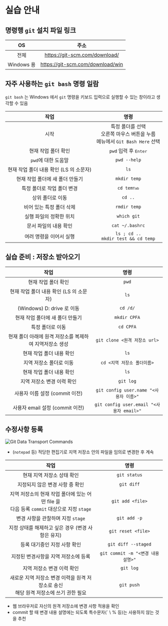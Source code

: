# 실습 안내

## 명령행 `git` 설치 파일 링크

| OS | 주소 |
|:----------:|:----------------------------------------------:|
| 전체 | https://git-scm.com/download/ |
| Windows 용 | https://git-scm.com/download/win |

## 자주 사용하는 `git bash` 명령 일람

`git bash` 는 Windows 에서 `git` 명령을 키보드 입력으로 실행할 수 있는 창이라고 생각할 수 있음

| 작업 | 명령 |
|:----------:|:----------------------------------------------:|
| 시작 | 특정 폴더를 선택<br>오른쪽 마우스 버튼을 누름<br>메뉴에서 `Git Bash Here` 선택 |
| 현재 작업 폴더 확인 | `pwd` 입력 후 <kbd>Enter</kbd> |
| `pwd`에 대한 도움말 | `pwd --help` |
| 현재 작업 폴더 내용 확인  (LS 의 소문자) | `ls` |
| 현재 작업 폴더에 새 폴더 만들기 | `mkdir temp` |
| 특정 폴더로 작업 폴더 변경 | <code>cd tem<kbd>Tab</kbd></code> |
| 상위 폴더로 이동 | `cd ..` |
| 비어 있는 특정 폴더 삭제 | `rmdir temp` |
| 실행 파일의 정확한 위치 | `which git` |
| 문서 파일의 내용 확인 | `cat ~/.bashrc` |
| 여러 명령을 이어서 실행 | `ls ; cd ..`<br>`mkdir test && cd temp` |

## 실습 준비 : 저장소 받아오기

|                 작업                 |                      명령                      |
|:------------------------------------:|:----------------------------------------------:|
| 현재 작업 폴더 확인                    | `pwd`                                         |
| 현재 작업 폴더 내용 확인 (LS 의 소문자) | `ls`                                         |
| (Windows) D: drive 로 이동            | `cd /d/`                                     |
| 현재 작업 폴더에 새 폴더 만들기         | `mkdir CPFA`                                 |
| 특정 폴더로 이동                       | `cd CPFA`                                    |
| 현재 폴더 아래에 원격 저장소를 복제하여 지역저장소 생성 | `git clone <원격 저장소 url>` |
| 현재 작업 폴더 내용 확인                | `ls`                                    |
| 지역 저장소 폴더로 이동                 | `cd <지역 저장소 폴더이름>`               |
| 현재 작업 폴더 내용 확인                | `ls`                                    |
| 지역 저장소 변경 이력 확인              | `git log`                               |
| 사용자 이름 설정 (commit 이전)          | `git config user.name "<사용자 이름>"`    |
| 사용자 email 설정 (commit 이전)        | `git config user.email "<사용자 email>"` |

## 수정사항 등록

![Git Data Transport Commands](https://images.osteele.com/2008/git-transport.png)

* (`notepad` 등) 적당한 편집기로 지역 저장소 안의 파일을 임의로 변경한 후 계속

|                 작업                 |                      명령                      |
|:----------:|:----------------------------------------------:|
| 현재 지역 저장소 상태 확인 | `git status` |
| 지정되지 않은 변경 사항 중 확인 | `git diff` |
| 지역 저장소의 현재 작업 폴더에 있는 어떤 file 을<br>다음 등록 `commit` 대상으로 지정 `stage` | `git add <file>` |
| 변경 사항을 관찰하며 지정 `stage` | `git add -p` |
| 지정 상태를 해제하고 싶은 경우 (변경 사항은 유지) | `git reset <file>` |
| 등록 대기중인 지정 사항 확인 | `git diff --staged` |
| 지정된 변경사항을 지역 저장소에 등록 | `git commit -m "<변경 내용 설명>"` |
| 지역 저장소 변경 이력 확인 | `git log` |
| 새로운 지역 저장소 변경 이력을 원격 저장소로 송신<br>해당 원격 저장소에 쓰기 권한 필요 | `git push` |

* 웹 브라우저로 자신의 원격 저장소에 변경 사항 적용을 확인
* commit 할 때 변경 내용 설명에는 되도록 특수문자(` \ % 등)는 사용하지 않는 것을 추천
